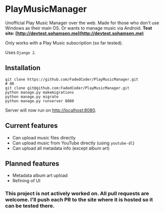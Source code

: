# PlayMusicManager
Unofficial Play Music Manager over the web. Made for those who don't use Windows as their main OS. Or wants to manage music via Android.
**Test site: [http://devtest.sohamsen.me](http://devtest.sohamsen.me)**

Only works with a Play Music subscription (so far tested).

Uses `Django 2`.

## Installation

```
git clone https://github.com/FadedCoder/PlayMusicManager.git
# OR
git clone git@github.com:FadedCoder/PlayMusicManager.git
python manage.py makemigrations
python manage.py migrate
python manage.py runserver 8080
```

Server will now run on [http://localhost:8080](http://localhost:8080).

## Current features

* Can upload music files directly
* Can upload music from YouTube directly (using `youtube-dl`)
* Can upload all metadata info (except album art)

## Planned features

* Metadata album art upload
* Refining of UI

### This project is not actively worked on. All pull requests are welcome. I'll push each PR to the site where it is hosted so it can be tested there.
